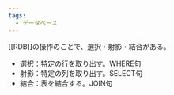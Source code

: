 ```yaml
---
tags:
  - データベース
---
```

[[RDB]]の操作のことで、選択・射影・結合がある。
- 選択：特定の行を取り出す。WHERE句
- 射影：特定の列を取り出す。SELECT句
- 結合：表を結合する。JOIN句